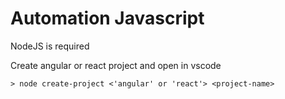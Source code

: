 # Automation Javascript
NodeJS is required

Create angular or react project and open in vscode

```console
> node create-project <'angular' or 'react'> <project-name>
```
